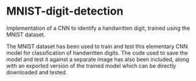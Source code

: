 # MNIST-digit-detection
Implementation of a CNN to identify a handwritten digit, trained using the MNIST dataset.


The MNIST dataset has been used to train and test this elementary CNN model for classification of handwritten digits. 
The code used to save the model and test it against a separate image has also been included, along with an exported version of the trained model which can be directly downloaded and tested.
